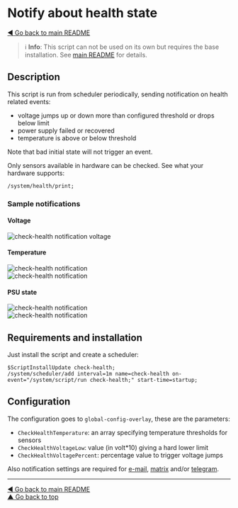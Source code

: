 Notify about health state
=========================

[◀ Go back to main README](../README.md)

> ℹ️ **Info**: This script can not be used on its own but requires the base
> installation. See [main README](../README.md) for details.

Description
-----------

This script is run from scheduler periodically, sending notification on
health related events:

* voltage jumps up or down more than configured threshold or drops below limit
* power supply failed or recovered
* temperature is above or below threshold

Note that bad initial state will not trigger an event.

Only sensors available in hardware can be checked. See what your
hardware supports:

    /system/health/print;

### Sample notifications

#### Voltage

![check-health notification voltage](check-health.d/notification-01-voltage.avif)

#### Temperature

![check-health notification](check-health.d/notification-02-temperature-high.avif)  
![check-health notification](check-health.d/notification-03-temperature-ok.avif)

#### PSU state

![check-health notification](check-health.d/notification-04-psu-fail.avif)  
![check-health notification](check-health.d/notification-05-psu-ok.avif)

Requirements and installation
-----------------------------

Just install the script and create a scheduler:

    $ScriptInstallUpdate check-health;
    /system/scheduler/add interval=1m name=check-health on-event="/system/script/run check-health;" start-time=startup;

Configuration
-------------

The configuration goes to `global-config-overlay`, these are the parameters:

* `CheckHealthTemperature`: an array specifying temperature thresholds for sensors
* `CheckHealthVoltageLow`: value (in volt*10) giving a hard lower limit
* `CheckHealthVoltagePercent`: percentage value to trigger voltage jumps

Also notification settings are required for
[e-mail](mod/notification-email.md),
[matrix](mod/notification-matrix.md) and/or
[telegram](mod/notification-telegram.md).

---
[◀ Go back to main README](../README.md)  
[▲ Go back to top](#top)
